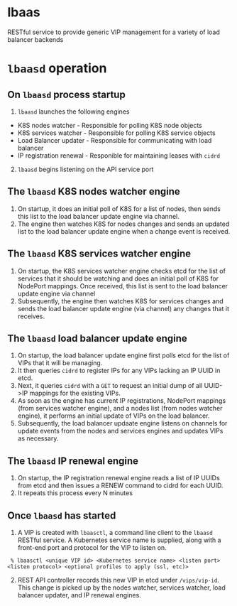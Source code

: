 # lbaas
RESTful service to provide generic VIP management for a variety of load balancer backends


# ```lbaasd``` operation

On ```lbaasd``` process startup
------------------------------
1. ```lbaasd``` launches the following engines
 * K8S nodes watcher - Responsible for polling K8S node objects
 * K8S services watcher - Responsible for polling K8S service objects
 * Load Balancer updater - Responsible for communicating with load balancer
 * IP registration renewal - Responible for maintaining leases with ```cidrd```
 
2. ```lbaasd``` begins listening on the API service port

The ```lbaasd``` K8S nodes watcher engine
-------------------------------------
1. On startup, it does an initial poll of K8S for a list of nodes, then sends this list to the load balancer update engine via channel.
2. The engine then watches K8S for nodes changes and sends an updated list to the load balancer update engine when a change event is received.


The ```lbaasd``` K8S services watcher engine
-------------------------------------
1. On startup, the K8S services watcher engine checks etcd for the list of services that it should be watching and does an initial poll of K8S for NodePort mappings.  Once received, this list is sent to the load balancer update engine via channel
2. Subsequently, the engine then watches K8S for services changes and sends the load balancer update engine (via channel) any changes that it receives.

The ```lbaasd``` load balancer update engine
-------------------------------------
1. On startup, the load balancer update engine first polls etcd for the list of VIPs that it will be managing.
2. It then queries ```cidrd``` to register IPs for any VIPs lacking an IP UUID in etcd.  
3. Next, it queries ```cidrd``` with a ```GET``` to request an initial dump of all UUID->IP mappings for the existing VIPs.  
4. As soon as the engine has current IP registrations, NodePort mappings (from services watcher engine), and a nodes list (from nodes watcher engine), it performs an initial update of VIPs on the load balancer.   
5. Subsequently, the load balancer updaate engine listens on channels for update events from the nodes and services engines and updates VIPs as necessary.

The ```lbaasd``` IP renewal engine
-------------------------------------
1. On startup, the IP registration renewal engine reads a list of IP UUIDs from etcd and then issues a RENEW command to cidrd for each UUID.   
2. It repeats this process every N minutes


Once ```lbaasd``` has started
-----------------------------
1.  A VIP is created with ```lbaasctl```, a command line client to the ```lbaasd``` RESTful service.  A Kubernetes service name is supplied, along with a front-end port and protocol for the VIP to listen on.
  ```
   % lbaasctl <unique VIP id> <Kubernetes service name> <listen port> <listen protocol> <optional profiles to apply (ssl, etc)>
  ```
2. REST API controller records this new VIP in etcd under ```/vips/vip-id```.  This change is picked up by the nodes watcher, services watcher, load balancer updater, and IP renewal engines.

